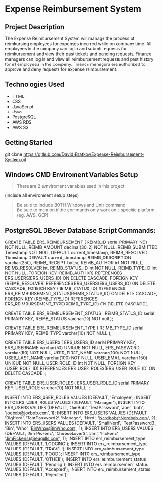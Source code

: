 # Expense Reimbursement System

## Project Description

The Expense Reimbursement System will manage the process of reimbursing employees for expenses incurred while on company time. All employees in the company can login and submit requests for reimbursement and view their past tickets and pending requests. Finance managers can log in and view all reimbursement requests and past history for all employees in the company. Finance managers are authorized to approve and deny requests for expense reimbursement.

## Technologies Used

* HTML
* CSS
* JavaScript
* Java
* PostgreSQL
* AWS RDS
* AWS S3

## Getting Started
   
git clone https://github.com/David-Bratkov/Expense-Reimbursement-System.git

## Windows CMD Enviroment Variables Setup

> There are 2 evnviroment variables used in this project
> 

(include all environment setup steps)

> Be sure to include BOTH Windows and Unix command  
> Be sure to mention if the commands only work on a specific platform (eg. AWS, GCP)

## PostgreSQL DBever Database Script Commands:

CREATE TABLE ERS_REIMBURSEMENT (
	REIMB_ID serial PRIMARY KEY NOT NULL,
	REIMB_AMOUNT decimal(30, 2) NOT NULL,
	REIMB_SUBMITTED Timestamp NOT NULL DEFAULT current_timestamp,
	REIMB_RESOLVED Timestamp DEFAULT current_timestamp,
	REIMB_DESCRIPTION varchar(250),
	REIMB_RECEIPT bytea,
	REIMB_AUTHOR int NOT NULL,
	REIMB_RESOLVER int,
	REIMB_STATUS_ID int NOT NULL,
	REIMB_TYPE_ID int NOT NULL,
	FOREIGN KEY (REIMB_AUTHOR) REFERENCES ERS_USERS(ERS_USERS_ID) ON DELETE CASCADE,
	FOREIGN KEY (REIMB_RESOLVER) REFERENCES ERS_USERS(ERS_USERS_ID) ON DELETE CASCADE,
	FOREIGN KEY (REIMB_STATUS_ID) REFERENCES ERS_REIMBURSEMENT_STATUS(REIMB_STATUS_ID) ON DELETE CASCADE,
	FOREIGN KEY (REIMB_TYPE_ID) REFERENCES ERS_REIMBURSEMENT_TYPE(REIMB_TYPE_ID) ON DELETE CASCADE
);

CREATE TABLE ERS_REIMBURSEMENT_STATUS (
	REIMB_STATUS_ID serial PRIMARY KEY,
	REIMB_STATUS varchar(10) NOT null
);

CREATE TABLE ERS_REIMBURSEMENT_TYPE (
	REIMB_TYPE_ID serial PRIMARY KEY,
	REIMB_TYPE varchar(10) NOT NULL
);

CREATE TABLE ERS_USERS (
	ERS_USERS_ID serial PRIMARY KEY,
	ERS_USERNAME varchar(50) UNIQUE NOT NULL,
	ERS_PASSWORD varchar(50) NOT NULL,
	USER_FIRST_NAME varchar(100) NOT NULL,
	USER_LAST_NAME varchar(100) NOT NULL,
	USER_EMAIL varchar(150) UNIQUE NOT NULL,
	USER_ROLE_ID int NOT NULL,
	FOREIGN KEY (USER_ROLE_ID) REFERENCES ERS_USER_ROLES(ERS_USER_ROLE_ID) ON DELETE CASCADE
);

CREATE TABLE ERS_USER_ROLES (
	ERS_USER_ROLE_ID serial PRIMARY KEY,
	USER_ROLE varchar(10) NOT NULL
);

INSERT INTO ERS_USER_ROLES VALUES (DEFAULT, 'Employee');
INSERT INTO ERS_USER_ROLES VALUES (DEFAULT, 'Manager');
INSERT INTO ERS_USERS VALUES (DEFAULT, 'JoeBob', 'TestPassword', 'Joe', 'bob', 'joebob@joebob.com', 1);
INSERT INTO ERS_USERS VALUES (DEFAULT, 'BigNerd', 'TestPassword2', 'Manager', 'Nerd', 'Nerdbob@Nerdbob.com', 2);
INSERT INTO ERS_USERS VALUES (DEFAULT, 'SmallNerd', 'TestPassword3', 'Bin', 'Who', 'BinWho@BinWho.com', 1);
INSERT INTO ERS_USERS VALUES (DEFAULT, 'Jim Pickens', 'CheeseLover3', 'Jim', 'Pickens', 'JimPickens@Seagulls.com', 1);
INSERT INTO ers_reimbursement_type VALUES (DEFAULT, 'LODGING');
INSERT INTO ers_reimbursement_type VALUES (DEFAULT, 'TRAVEL');
INSERT INTO ers_reimbursement_type VALUES (DEFAULT, 'FOOD'); 
INSERT INTO ers_reimbursement_type VALUES (DEFAULT, 'OTHER');
INSERT INTO ers_reimbursement_status VALUES (DEFAULT, 'Pending');
INSERT INTO ers_reimbursement_status VALUES (DEFAULT, 'Accepted');
INSERT INTO ers_reimbursement_status VALUES (DEFAULT, 'Rejected');
